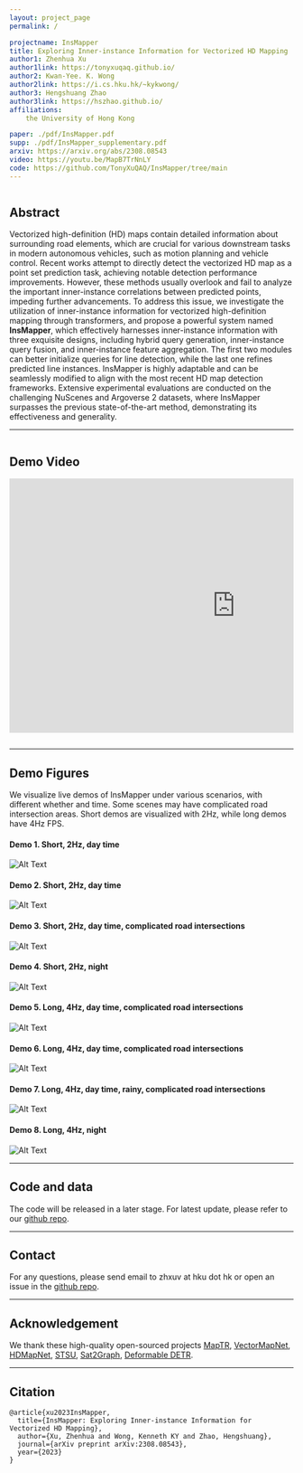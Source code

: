```yaml
---
layout: project_page
permalink: /

projectname: InsMapper
title: Exploring Inner-instance Information for Vectorized HD Mapping
author1: Zhenhua Xu
author1link: https://tonyxuqaq.github.io/
author2: Kwan-Yee. K. Wong
author2link: https://i.cs.hku.hk/~kykwong/
author3: Hengshuang Zhao
author3link: https://hszhao.github.io/
affiliations:
    the University of Hong Kong

paper: ./pdf/InsMapper.pdf
supp: ./pdf/InsMapper_supplementary.pdf
arxiv: https://arxiv.org/abs/2308.08543
video: https://youtu.be/MapB7TrNnLY
code: https://github.com/TonyXuQAQ/InsMapper/tree/main
---
```


<div class="columns is-centered has-text-centered">
    <div class="column is-four-fifths">
        <h2>Abstract</h2>
        <div class="content has-text-justified">
Vectorized high-definition (HD) maps contain detailed information about surrounding road elements, which are crucial for various downstream tasks in modern autonomous vehicles, such as motion planning and vehicle control. Recent works attempt to directly detect the vectorized HD map as a point set prediction task, achieving notable detection performance improvements. However, these methods usually overlook and fail to analyze the important inner-instance correlations between predicted points, impeding further advancements. To address this issue, we investigate the utilization of inner-instance information for vectorized high-definition mapping through transformers, and propose a powerful system named <strong>InsMapper</strong>, which effectively harnesses inner-instance information with three exquisite designs, including hybrid query generation, inner-instance query fusion, and inner-instance feature aggregation. The first two modules can better initialize queries for line detection, while the last one refines predicted line instances.  InsMapper is highly adaptable and can be seamlessly modified to align with the most recent HD map detection frameworks. Extensive experimental evaluations are conducted on the challenging NuScenes and Argoverse 2 datasets, where InsMapper surpasses the previous state-of-the-art method, demonstrating its effectiveness and generality.
        </div>
    </div>
</div>

---

<div class="columns is-centered has-text-centered">
    <div class="column is-four-fifths">
        <h2>Demo Video</h2>
        <p align="center"><iframe width="800" height="450" src="https://www.youtube.com/embed/MapB7TrNnLY" frameborder="0" allowfullscreen></iframe></p>
    </div>
</div>

---

## Demo Figures
We visualize live demos of InsMapper under various scenarios, with different whether and time. Some scenes may have complicated road intersection areas. Short demos are visualized with 2Hz, while long demos have 4Hz FPS.
#### Demo 1. Short, 2Hz, day time
![Alt Text](img/0.gif)
#### Demo 2. Short, 2Hz, day time
![Alt Text](img/1.gif)
#### Demo 3. Short, 2Hz, day time, complicated road intersections
![Alt Text](img/4.gif)
#### Demo 4. Short, 2Hz, night
![Alt Text](img/7.gif)
#### Demo 5. Long, 4Hz, day time, complicated road intersections
![Alt Text](img/2.gif)
#### Demo 6. Long, 4Hz, day time, complicated road intersections
![Alt Text](img/3.gif)
#### Demo 7. Long, 4Hz, day time, rainy, complicated road intersections
![Alt Text](img/5.gif)
#### Demo 8. Long, 4Hz, night
![Alt Text](img/6.gif)

---

## Code and data
The code will be released in a later stage. For latest update, please refer to our [github repo](https://github.com/TonyXuQAQ/InsMapper/tree/main). 

---

## Contact
For any questions, please send email to zhxuv at hku dot hk or open an issue in the [github repo](https://github.com/TonyXuQAQ/InsMapper/tree/main).

---

## Acknowledgement
We thank these high-quality open-sourced projects 
[MapTR](https://github.com/hustvl/MapTR),
[VectorMapNet](https://tsinghua-mars-lab.github.io/vectormapnet/),
[HDMapNet](https://tsinghua-mars-lab.github.io/HDMapNet/),
[STSU](https://github.com/ybarancan/STSU),
[Sat2Graph](https://github.com/songtaohe/Sat2Graph),
[Deformable DETR](https://github.com/fundamentalvision/Deformable-DETR).

---

## Citation
```
@article{xu2023InsMapper,
  title={InsMapper: Exploring Inner-instance Information for Vectorized HD Mapping},
  author={Xu, Zhenhua and Wong, Kenneth KY and Zhao, Hengshuang},
  journal={arXiv preprint arXiv:2308.08543},
  year={2023}
}
```
